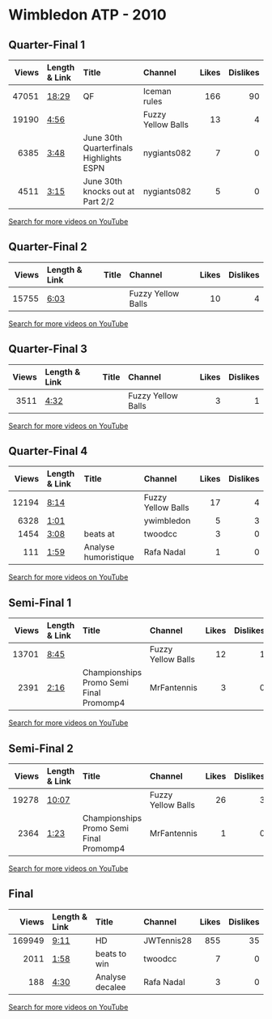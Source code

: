 
# Wimbledon ATP - 2010

## Quarter-Final 1
|   Views | Length & Link                                        | Title                                          | Channel            |   Likes |   Dislikes |
|--------:|:-----------------------------------------------------|:-----------------------------------------------|:-------------------|--------:|-----------:|
|   47051 | [18:29](https://www.youtube.com/watch?v=_d4j1lunAIo) | QF                                             | Iceman rules       |     166 |         90 |
|   19190 | [4:56](https://www.youtube.com/watch?v=YUCBa5u8beE)  |                                                | Fuzzy Yellow Balls |      13 |          4 |
|    6385 | [3:48](https://www.youtube.com/watch?v=Das_z3NTVkY)  | June 30th   Quarterfinals      Highlights ESPN | nygiants082        |       7 |          0 |
|    4511 | [3:15](https://www.youtube.com/watch?v=JdChXGECteM)  | June 30th    knocks out   at   Part 2/2        | nygiants082        |       5 |          0 |

[Search for more videos on YouTube](https://www.youtube.com/results?search_query=%22wimbledon%22+%22Berdych%22+%22Federer%22+%222010%22+%22highlights%22)     

## Quarter-Final 2
|   Views | Length & Link                                       | Title   | Channel            |   Likes |   Dislikes |
|--------:|:----------------------------------------------------|:--------|:-------------------|--------:|-----------:|
|   15755 | [6:03](https://www.youtube.com/watch?v=SSVbgnTs2bw) |         | Fuzzy Yellow Balls |      10 |          4 |

[Search for more videos on YouTube](https://www.youtube.com/results?search_query=%22wimbledon%22+%22Djokovic%22+%22Lu%22+%222010%22+%22highlights%22)     

## Quarter-Final 3
|   Views | Length & Link                                       | Title   | Channel            |   Likes |   Dislikes |
|--------:|:----------------------------------------------------|:--------|:-------------------|--------:|-----------:|
|    3511 | [4:32](https://www.youtube.com/watch?v=MIh8L8BRu8M) |         | Fuzzy Yellow Balls |       3 |          1 |

[Search for more videos on YouTube](https://www.youtube.com/results?search_query=%22wimbledon%22+%22Murray%22+%22Tsonga%22+%222010%22+%22highlights%22)     

## Quarter-Final 4
|   Views | Length & Link                                       | Title                | Channel            |   Likes |   Dislikes |
|--------:|:----------------------------------------------------|:---------------------|:-------------------|--------:|-----------:|
|   12194 | [8:14](https://www.youtube.com/watch?v=0tzqqik0bDU) |                      | Fuzzy Yellow Balls |      17 |          4 |
|    6328 | [1:01](https://www.youtube.com/watch?v=A-dSD3QJ1T0) |                      | ywimbledon         |       5 |          3 |
|    1454 | [3:08](https://www.youtube.com/watch?v=YHwPrw4UzIs) | beats  at            | twoodcc            |       3 |          0 |
|     111 | [1:59](https://www.youtube.com/watch?v=CK1g8NgfIR0) | Analyse humoristique | Rafa Nadal         |       1 |          0 |

[Search for more videos on YouTube](https://www.youtube.com/results?search_query=%22wimbledon%22+%22Nadal%22+%22Soderling%22+%222010%22+%22highlights%22)     

## Semi-Final 1
|   Views | Length & Link                                       | Title                                     | Channel            |   Likes |   Dislikes |
|--------:|:----------------------------------------------------|:------------------------------------------|:-------------------|--------:|-----------:|
|   13701 | [8:45](https://www.youtube.com/watch?v=JM8AWsOmlCE) |                                           | Fuzzy Yellow Balls |      12 |          1 |
|    2391 | [2:16](https://www.youtube.com/watch?v=TDyOsoA4MxQ) | Championships Promo Semi Final   Promomp4 | MrFantennis        |       3 |          0 |

[Search for more videos on YouTube](https://www.youtube.com/results?search_query=%22wimbledon%22+%22Berdych%22+%22Djokovic%22+%222010%22+%22highlights%22)     

## Semi-Final 2
|   Views | Length & Link                                        | Title                                     | Channel            |   Likes |   Dislikes |
|--------:|:-----------------------------------------------------|:------------------------------------------|:-------------------|--------:|-----------:|
|   19278 | [10:07](https://www.youtube.com/watch?v=4RprE_d1lpI) |                                           | Fuzzy Yellow Balls |      26 |          3 |
|    2364 | [1:23](https://www.youtube.com/watch?v=afiNcLMfulg)  | Championships Promo Semi Final   Promomp4 | MrFantennis        |       1 |          0 |

[Search for more videos on YouTube](https://www.youtube.com/results?search_query=%22wimbledon%22+%22Nadal%22+%22Murray%22+%222010%22+%22highlights%22)     

## Final
|   Views | Length & Link                                       | Title           | Channel    |   Likes |   Dislikes |
|--------:|:----------------------------------------------------|:----------------|:-----------|--------:|-----------:|
|  169949 | [9:11](https://www.youtube.com/watch?v=NL9hUhDtUcg) | HD              | JWTennis28 |     855 |         35 |
|    2011 | [1:58](https://www.youtube.com/watch?v=3HO5ndU-u_8) | beats  to win   | twoodcc    |       7 |          0 |
|     188 | [4:30](https://www.youtube.com/watch?v=a9kc5QY4DwE) | Analyse decalee | Rafa Nadal |       3 |          0 |

[Search for more videos on YouTube](https://www.youtube.com/results?search_query=%22wimbledon%22+%22Nadal%22+%22Berdych%22+%222010%22+%22highlights%22)     
